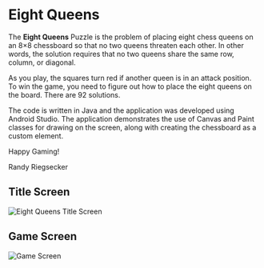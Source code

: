 # Eight Queens

The **Eight Queens** Puzzle is the problem of placing eight chess queens on an 8×8 chessboard so that no two queens threaten each other.  In other words, the solution requires that no two queens share the same row, column, or diagonal.

As you play, the squares turn red if another queen is in an attack position.  To win the game, you need to figure out how to place the eight queens on the board.  There are 92 solutions.

The code is written in Java and the application was developed using Android Studio.  The application demonstrates the use of Canvas and Paint classes for drawing on the screen, along with creating the chessboard as a custom element.

Happy Gaming!

Randy Riegsecker

## Title Screen
![Eight Queens Title Screen](https://user-images.githubusercontent.com/120612915/210157010-e4be28a1-edf2-40e1-a10c-09f9e8ef875c.png)

## Game Screen
![Game Screen](https://user-images.githubusercontent.com/120612915/210157008-4390f7ca-45ad-4854-9fbe-4bfa7a2fa8d9.png)





